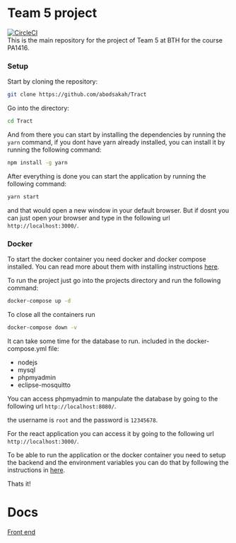 # Team 5 project
[![CircleCI](https://circleci.com/gh/abodsakah/Tract/tree/main.svg?style=svg)](https://circleci.com/gh/abodsakah/Tract/tree/main)
<br>
This is the main repository for the project of Team 5 at BTH for the course PA1416.

### Setup

Start by cloning the repository:
```bash
git clone https://github.com/abodsakah/Tract
```

Go into the directory:
```bash
cd Tract
```

And from there you can start by installing the dependencies by running the `yarn` command, if you dont have yarn already installed, you can install it by running the following command:
```bash
npm install -g yarn
```

After everything is done you can start the application by running the following command:
```bash
yarn start
```

and that would open a new window in your default browser. But if dosnt you can just open your browser and type in the following url `http://localhost:3000/`.

### Docker
To start the docker container you need docker and docker compose installed. You can read more about them with installing instructions [here](https://docs.docker.com/compose/install/).

To run the project just go into the projects directory and run the following command:
```bash
docker-compose up -d
```
To close all the containers run
```bash
docker-compose down -v
```

It can take some time for the database to run.
included in the docker-compose.yml file:
- nodejs
- mysql
- phpmyadmin
- eclipse-mosquitto

You can access phpmyadmin to manpulate the database by going to the following url `http://localhost:8080/`.

the username is `root` and the password is `12345678`.

For the react application you can access it by going to the following url `http://localhost:3000/`.

To be able to run the application or the docker container you need to setup the backend and the environment variables you can do that by following the instructions in [here](https://github.com/abodsakah/Tract/blob/main/Documentation/backend.md).

Thats it!

# Docs
[Front end](https://github.com/abodsakah/Team-5/blob/main/Documentation/frontend.md)

